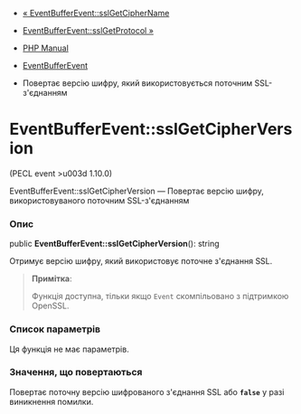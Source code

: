 - [« EventBufferEvent::sslGetCipherName](eventbufferevent.sslgetciphername.md)
- [EventBufferEvent::sslGetProtocol »](eventbufferevent.sslgetprotocol.md)

- [PHP Manual](index.md)
- [EventBufferEvent](class.eventbufferevent.md)
- Повертає версію шифру, який використовується поточним SSL-з'єднанням

# EventBufferEvent::sslGetCipherVersion

(PECL event \>u003d 1.10.0)

EventBufferEvent::sslGetCipherVersion — Повертає версію шифру,
використовуваного поточним SSL-з'єднанням

### Опис

public **EventBufferEvent::sslGetCipherVersion**(): string

Отримує версію шифру, який використовує поточне з'єднання SSL.

> **Примітка**:
>
> Функція доступна, тільки якщо `Event` скомпільовано з підтримкою
> OpenSSL.

### Список параметрів

Ця функція не має параметрів.

### Значення, що повертаються

Повертає поточну версію шифрованого з'єднання SSL або **`false`**
у разі виникнення помилки.
